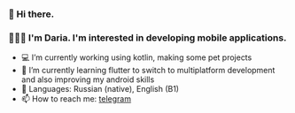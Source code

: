 ### 👋 Hi there.

### 👩🏽‍💻 I'm Daria. I'm interested in developing mobile applications.

- 💻 I’m currently working using kotlin, making some pet projects
- 🌱 I’m currently learning flutter to switch to multiplatform development and also improving my android skills
- 📝 Languages: Russian (native), English (B1)
- 📫 How to reach me: [telegram](https://t.me/botay_hard)


<!--
**leserpenteau/leserpenteau** is a ✨ _special_ ✨ repository because its `README.md` (this file) appears on your GitHub profile.

Here are some ideas to get you started:

- 💻 I’m currently working using kotlin, making some pet projects
- 🌱 I’m currently learning flutter to switch to multiplatform development
- 👯 I’m looking to collaborate on ...
- 🤔 I’m looking for help with ...
- 💬 Ask me about ...
- 📫 How to reach me: ...
- 😄 Pronouns: ...
- ⚡ Fun fact: ...
-->

<!--
**ChaoticPost/ChaoticPost** is a ✨ _special_ ✨ repository because its `README.md` (this file) appears on your GitHub profile.

Here are some ideas to get you started:

### 🔭 Я в настоящее время работаю над ...
### 🌱 В настоящее время я учусь в РТУ МИРЭА

- 🤔 I’m looking for help with ...
- 💬 Ask me about ...
- 📫 How to reach me: ...
- 😄 Pronouns: ...
- ⚡ Fun fact: ...
-->
